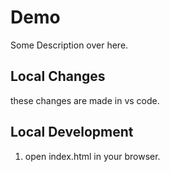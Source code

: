 # Demo

Some Description over here.

## Local Changes

these changes are made in vs code.

## Local Development

1. open index.html in your browser.
